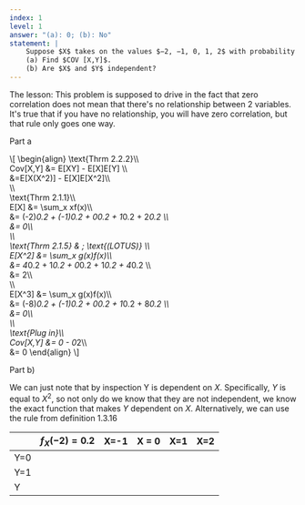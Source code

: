 ```yaml
---
index: 1
level: 1
answer: "(a): 0; (b): No"
statement: |
    Suppose $X$ takes on the values $−2, −1, 0, 1, 2$ with probability $1/5$ each, and let $Y=X^2 $.  
    (a) Find $COV [X,Y]$.   
    (b) Are $X$ and $Y$ independent?
---
```


The lesson: This problem is supposed to drive in the fact that zero correlation does not mean that there's no relationship between 2 variables. It's true that if you have no relationship, you will have zero correlation, but that rule only goes one way.

Part a

\\[
\begin{align}
\text{Thrm 2.2.2}\\\\\
Cov[X,Y] &= E[XY] - E[X]E[Y] \\\\\
&=E[X(X^2)] - E[X]E[X^2]\\\\\
\\\\\
\text{Thrm 2.1.1}\\\\\
E[X] &= \sum_x xf(x)\\\\\
     &= (-2)*0.2 + (-1)*0.2 + 0*0.2 + 1*0.2 + 2*0.2 \\\\\
     &= 0\\\\\
\\\\\
\text{Thrm 2.1.5} & \; \text{(LOTUS)} \\\\\
E[X^2] &= \sum_x g(x)f(x)\\\\\
       &= 4*0.2 + 1*0.2 + 0*0.2 + 1*0.2 + 4*0.2 \\\\\
       &= 2\\\\\
\\\\\
E[X^3] &= \sum_x g(x)f(x)\\\\\
       &= (-8)*0.2 + (-1)*0.2 + 0*0.2 + 1*0.2 + 8*0.2 \\\\\
       &= 0\\\\\
\\\\\
\text{Plug in}\\\\\
Cov[X,Y] &= 0 - 0*2\\\\\
         &= 0
\end{align}
\\]

Part b)

We can just note that by inspection Y is dependent on $X$. Specifically, $Y$ is equal to $X^2$, so not only do we know that they are not independent, we know the exact function that makes $Y$ dependent on $X$. Alternatively, we can use the rule from definition 1.3.16

|      |$f_X(-2)=0.2$ | X=-1 | X = 0 | X=1 | X=2 |
|------|--------------|-------|-------|------|-----|
|Y=0   |              |       |       |      |     | 
|Y=1   |              |       |       |      |     | 
|Y   |              |       |       |      |     | 

